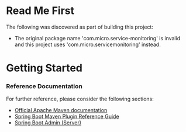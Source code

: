 # Read Me First
The following was discovered as part of building this project:

* The original package name 'com.micro.service-monitoring' is invalid and this project uses 'com.micro.servicemonitoring' instead.

# Getting Started

### Reference Documentation
For further reference, please consider the following sections:

* [Official Apache Maven documentation](https://maven.apache.org/guides/index.html)
* [Spring Boot Maven Plugin Reference Guide](https://docs.spring.io/spring-boot/docs/2.2.7.RELEASE/maven-plugin/)
* [Spring Boot Admin (Server)](https://codecentric.github.io/spring-boot-admin/current/#getting-started)

